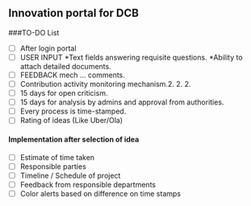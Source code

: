 ## Innovation portal for DCB
###TO-DO List

- [ ] After login portal
- [ ] USER INPUT
	*Text fields answering requisite questions.
	*Ability to attach detailed documents.
- [ ] FEEDBACK mech ... comments.
- [ ] Contribution activity monitoring mechanism.2. 2. 2. 
- [ ] 15 days for open criticism.
- [ ] 15 days for analysis by admins and approval from authorities.
- [ ] Every process is time-stamped.
- [ ] Rating of ideas (Like Uber/Ola)
#### Implementation after selection of idea
- [ ] Estimate of time taken
- [ ] Responsible parties
- [ ] Timeline / Schedule of project
- [ ] Feedback from responsible departments
- [ ] Color alerts based on difference on time stamps